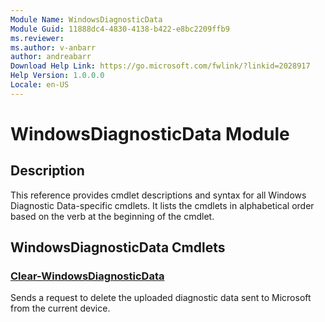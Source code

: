 ```yaml
---
Module Name: WindowsDiagnosticData
Module Guid: 11888dc4-4830-4138-b422-e8bc2209ffb9
ms.reviewer:
ms.author: v-anbarr
author: andreabarr
Download Help Link: https://go.microsoft.com/fwlink/?linkid=2028917
Help Version: 1.0.0.0
Locale: en-US
---
```


# WindowsDiagnosticData Module
## Description
This reference provides cmdlet descriptions and syntax for all Windows Diagnostic Data-specific cmdlets. It lists the cmdlets in alphabetical order based on the verb at the beginning of the cmdlet.

## WindowsDiagnosticData Cmdlets
### [Clear-WindowsDiagnosticData](Clear-WindowsDiagnosticData.md)
Sends a request to delete the uploaded diagnostic data sent to Microsoft from the current device.

